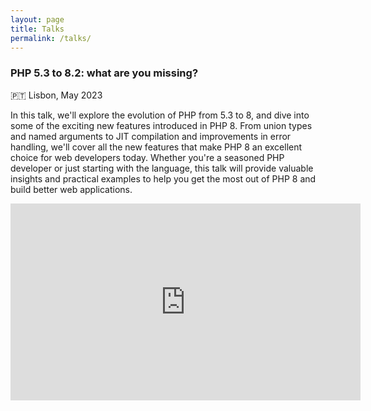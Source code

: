 ```yaml
---
layout: page
title: Talks
permalink: /talks/
---
```


### PHP 5.3 to 8.2: what are you missing?

🇵🇹 Lisbon, May 2023

In this talk, we'll explore the evolution of PHP from 5.3 to 8, and dive into some of the exciting new features introduced in PHP 8. From union types and named arguments to JIT compilation and improvements in error handling, we'll cover all the new features that make PHP 8 an excellent choice for web developers today. Whether you're a seasoned PHP developer or just starting with the language, this talk will provide valuable insights and practical examples to help you get the most out of PHP 8 and build better web applications.

<iframe width="560" height="315" src="https://www.youtube.com/embed/B6LJ_3qdfsg" title="YouTube video player" frameborder="0" allow="accelerometer; autoplay; clipboard-write; encrypted-media; gyroscope; picture-in-picture; web-share" allowfullscreen></iframe>